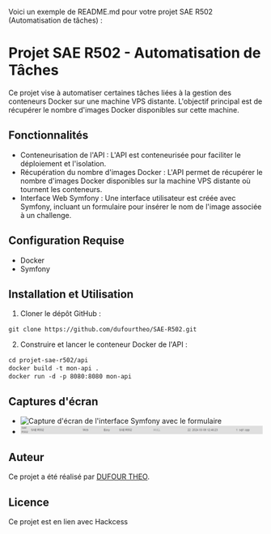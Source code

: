 Voici un exemple de README.md pour votre projet SAE R502 (Automatisation de tâches) :

# Projet SAE R502 - Automatisation de Tâches

Ce projet vise à automatiser certaines tâches liées à la gestion des conteneurs Docker sur une machine VPS distante. L'objectif principal est de récupérer le nombre d'images Docker disponibles sur cette machine.

## Fonctionnalités

- Conteneurisation de l'API : L'API est conteneurisée pour faciliter le déploiement et l'isolation.
- Récupération du nombre d'images Docker : L'API permet de récupérer le nombre d'images Docker disponibles sur la machine VPS distante où tournent les conteneurs.
- Interface Web Symfony : Une interface utilisateur est créée avec Symfony, incluant un formulaire pour insérer le nom de l'image associée à un challenge.

## Configuration Requise

- Docker
- Symfony

## Installation et Utilisation

1. Cloner le dépôt GitHub :

```
git clone https://github.com/dufourtheo/SAE-R502.git
```

2. Construire et lancer le conteneur Docker de l'API :

```
cd projet-sae-r502/api
docker build -t mon-api .
docker run -d -p 8080:8080 mon-api
```


## Captures d'écran

- ![Capture d'écran de l'interface Symfony avec le formulaire](img/Formulaire.gif)
- ![Capture d'écran côté DB](img/screendb.png)

## Auteur

Ce projet a été réalisé par [DUFOUR THEO](https://github.com/dufourtheo).

## Licence

Ce projet est en lien avec Hackcess